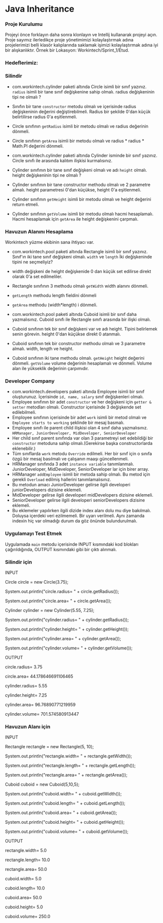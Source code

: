 # Java Inheritance

### Proje Kurulumu

Projeyi önce forklayın daha sonra klonlayın ve Intellij kullanarak projeyi açın. 
Proje sayımız ilerledikçe proje yönetimimizi kolaylaştırmak adına projelerimizi belli klasör kalıplarında saklamak işimizi kolaylaştırmak adına iyi bir alışkanlıktır.
Örnek bir Lokasyon: Workintech/Sprint_1/Etud.

### Hedeflerimiz:

### Silindir
* com.workintech.cylinder paketi altında Circle isimli bir sınıf yazınız. ```radius``` isimli bir tane sınıf değişkenine sahip olmalı. radius değişkeninin tipi ne olmalı ?
* Sınıfın bir tane ```constructor``` metodu olmalı ve içerisinde radius değişkeninin değerini değiştirebilmeli. Radius bir şekilde 0'dan küçük belirtilirse radius 0'a eşitlenmeli. 
* Circle sınıfının ```getRadius``` isimli bir metodu olmalı ve radius değerinin dönmeli.
* Circle sınıfının ```getArea``` isimli bir metodu olmalı ve radius * radius * Math.PI değerini dönmeli.

* com.workintech.cylinder paketi altında Cylinder isminde bir sınıf yazınız. Circle sınıfı ile arasında kalıtım ilişkisi kurmalısınız.
* Cylinder sınıfının bir tane sınıf değişkeni olmalı ve adı ```height``` olmalı. height değişkeninin tipi ne olmalı ?
* Cylinder sınıfının bir tane constructor methodu olmalı ve 2 parametre almalı. height parametresi 0'dan küçükse, height 0'a eşitlenmeli.
* Cylinder sınıfının ```getHeight``` isimli bir metodu olmalı ve height değerini return etmeli.
* Cylinder sınıfının ```getVolume``` isimli bir metodu olmalı hacmi hesaplamalı. Hacmi hesaplamak için ```getArea``` ile height değişkenini çarpmalı.

### Havuzun Alanını Hesaplama

  Workintech yüzme ekibinin sana ihtiyacı var.  

* com.workintech.pool paketi altında Rectangle isimli bir sınıf yazınız. Sınıf'ın iki tane sınıf değişkeni olmalı. ```width``` ve ```length``` İki değişkeninde tipini ne seçmeliyiz?
* width değişkeni de height değişkenide 0 dan küçük set edilirse direkt olarak 0'a set edilmeliler.
* Rectangle sınıfının 3 methodu olmalı ```getWidth``` width alanını dönmeli.
* ```getLength``` methodu length fieldini dönmeli
* ```getArea``` methodu (width*length) i dönmeli.

* com.workintech.pool paketi altında Cuboid isimli bir sınıf daha yazmalısınız. Cuboid sınıfı ile Rectangle sınıfı arasında bir ilişki olmalı.
* Cuboid sınıfının tek bir sınıf değişkeni var ve adı height. Tipini belirlemek senin görevin. height 0'dan küçükse direkt 0 atanmalı.
* Cuboid sınıfının tek bir constructor methodu olmalı ve 3 parametre almalı. width, length ve height.
* Cuboid sınıfının iki tane methodu olmalı. ```getHeight``` height değerini dönmeli. ```getVolume``` volume değerinin hesaplamalı ve dönmeli. Volume alan ile yükseklik değerinin çarpımıdır.

### Developer Company
* com.workintech.developers paketi altında Employee isimli bir sınıf oluşturunuz. İçerisinde ```id, name, salary``` sınıf değişkenleri olmalı.
* Employee sınıfının bir adet ```constructor``` ve her değişkeni için ```getter & setter``` metodları olmalı. Constructor içerisinde 3 değişkende set edilebilmeli.
* Employee sınıfının içerisinde bir adet ```work``` isimli bir metod olmalı ve ```Employee starts to working``` şeklinde bir mesaj basmalı.
* Employee sınıfı ile parent child ilişkisi olan 4 sınıf daha yazmalısınız. ```HRManager, JuniorDeveloper, MidDeveloper, SeniorDeveloper```
* Her child sınıf parent sınıfında var olan 3 parametreyi set edebildiği bir ```constructor``` metoduna sahip olmalı.(Gerekirse başka constructorlarda eklenebilir.)  
* Tüm sınıflarda ```work``` metodu ```Override``` edilmeli. Her bir sınıf için o sınıfa özgü bir mesaj basılmalı ve çalışanın maaşı güncellenmeli.
* HRManager sınıfında 3 adet ```instance variable``` tanımlanmalı. JuniorDeveloper, MidDeveloper, SeniorDeveloper lar için birer array.
* HRManager ```addEmployee``` isimli bir metoda sahip olmalı. Bu metod için gerekli  ```Overload``` edilmiş hallerini tanımlamalısınız.
* Bu metodun amacı JuniorDeveloper gelirse ilgili developeri juniorDevelopers dizisine eklemeli.
* MidDeveloper gelirse ilgili developeri midDevelopers dizisine eklemeli.
* SeniorDeveloper gelirse ilgili developeri seniorDevelopers dizisine eklemeli.
* Bu eklemeler yapılırken ilgili dizide index alanı dolu mu diye bakılmalı. Doluysa içerdeki veri ezilmemeli. Bir uyarı verilmeli. Aynı zamanda indexin hiç var olmadığı durum da göz önünde bulundurulmalı.


### Uygulamayı Test Etmek

Uygulamada ```main``` metodu içerisinde INPUT kısmındaki kod blokları çağırıldığında, OUTPUT kısmındaki gibi bir çıktı alınmalı. 

### Silindir için
INPUT

Circle circle = new Circle(3.75);

System.out.println("circle.radius= " + circle.getRadius());

System.out.println("circle.area= " + circle.getArea());

Cylinder cylinder = new Cylinder(5.55, 7.25);

System.out.println("cylinder.radius= " + cylinder.getRadius());

System.out.println("cylinder.height= " + cylinder.getHeight());

System.out.println("cylinder.area= " + cylinder.getArea());

System.out.println("cylinder.volume= " + cylinder.getVolume());


OUTPUT

circle.radius= 3.75

circle.area= 44.178646691106465

cylinder.radius= 5.55

cylinder.height= 7.25

cylinder.area= 96.76890771219959

cylinder.volume= 701.574580913447

### Havuzun Alanı için
INPUT

Rectangle rectangle = new Rectangle(5, 10);

System.out.println("rectangle.width= " + rectangle.getWidth());

System.out.println("rectangle.length= " + rectangle.getLength());

System.out.println("rectangle.area= " + rectangle.getArea());

Cuboid cuboid = new Cuboid(5,10,5);

System.out.println("cuboid.width= " + cuboid.getWidth());

System.out.println("cuboid.length= " + cuboid.getLength());

System.out.println("cuboid.area= " + cuboid.getArea());

System.out.println("cuboid.height= " + cuboid.getHeight());

System.out.println("cuboid.volume= " + cuboid.getVolume());

OUTPUT

rectangle.width= 5.0

rectangle.length= 10.0

rectangle.area= 50.0

cuboid.width= 5.0

cuboid.length= 10.0

cuboid.area= 50.0

cuboid.height= 5.0

cuboid.volume= 250.0



